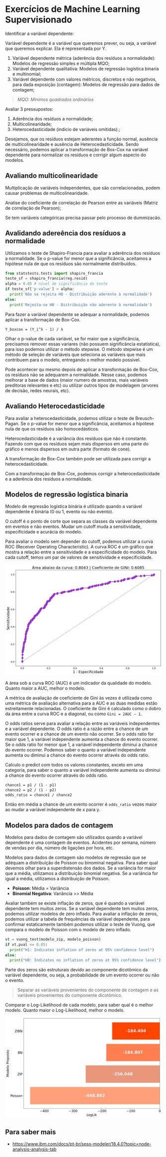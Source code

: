# Exercícios de Machine Learning Supervisionado

Identificar a variável dependente:

Variável dependente é a variável que queremos prever, ou seja, a variável que queremos explicar. Ela é representada por Y.

1. Variável dependente métrica (aderência dos resíduos a normalidade): Modelos de regressão simples e múltipla MQO;
2. Variável dependente qualitativa: Modelos de regressão logística binaria e multinomial;
3. Variável dependente com valores métricos, discretos e não negativos, para dada exposição (contagem): Modelos de regressão para dados de contagem;

> *MQO: Mínimos quadrados ordinários*

Avaliar 3 pressupostos:

1. Aderência dos resíduos a normalidade;
2. Multicolinearidade;
3. Heterocedasticidade (indicio de variáveis omitidas).;

Desejamos, que os resíduos estejam aderentes a função normal, ausência de multicolinearidade e ausência de Heterocedasticidade. Sendo necessário, podemos aplicar a transformação de Box-Cox na variável dependente para normalizar os resíduos e corrigir algum aspecto do modelos.

## Avaliando multicolinearidade

Multiplicação de variáveis independentes, que são correlacionadas, podem causar problemas de multicolinearidade.

Analise do coeficiente de correlação de Pearson entre as variáveis (Matriz de correlação de Pearson);

Se tem variáveis categóricas precisa passar pelo processo de dummizacão.

## Avalidando adereência dos resíduos a normalidade

Utilizamos o teste de Shapiro-Francia para avaliar a aderência dos resíduos a normalidade. Se o p-value for menor que a significância, aceitamos a hipótese nula de que os resíduos são normalmente distribuídos.

```python
from statstests.tests import shapiro_francia
teste_sf = shapiro_francia(reg.resid)
alpha = 0.05 # nível de significância do teste
if teste_sf['p-value'] > alpha:
  print('Não se rejeita H0 - Distribuição aderente à normalidade')
else:
  print('Rejeita-se H0 - Distribuição não aderente à normalidade')
```

Para fazer a variável dependente se adequar a normalidade, podemos aplicar a transformação de Box-Cox.

```plaintext
Y_boxcox = (Y_i^λ - 1) / λ
```

Olhar o p-value de cada variável, se for maior que a significância, precisamos remover essas variares (não possuem significância estatística), para isso podemos utilizar o método stepwise. O método stepwise é um método de seleção de variáveis que seleciona as variáveis que mais contribuem para o modelo, entregando o melhor modelo possível.

Pode acontecer qu mesmo depois de aplicar a transformação de Box-Cox, os resíduos não se adequarem a normalidade. Nesse caso, podemos melhorar a base de dados (maior numero de amostras, mais variáveis preditoras relevantes e etc) ou utilizar outros tipos de modelagem (arvores de decisão, redes neurais, etc).

## Avaliando Heterocedasticidade

Para avaliar a heterocedasticidade, podemos utilizar o teste de Breusch-Pagan. Se o p-value for menor que a significância, aceitamos a hipótese nula de que os resíduos são homocedásticos.

Heterocedasticidade é a variância dos resíduos que não é constante. Fazendo com que os resíduos sejam mais dispersos em uma parte do gráfico e menos dispersos em outra parte (formato de cone).

A transformação de Box-Cox também pode ser utilizada para corrigir a heterocedasticidade.

Com a transformação de Box-Cox, podemos corrigir a heterocedasticidade e a aderência dos resíduos a normalidade.

## Modelos de regressão logística binaria

Modelo de regressão logística binária é utilizado quando a variável dependente é binária (0 ou 1, evento ou não evento).

O cutoff é o ponto de corte que separa as classes da variável dependente em eventos e não eventos.
Mudar um cutoff muda a sensitividade, especificidade e acurácia do modelo.

Para avaliar o modelo sem depender do cutoff, podemos utilizar a curva ROC (Receiver Operating Characteristic). A curva ROC é um gráfico que mostra a relação entre a sensitividade e a especificidade do modelo.
Para cada cutoff, temos um par de valores de sensitividade e especificidade. 

![Curva ROC](images/roc.png)

A área sob a curva ROC (AUC) é um indicador da qualidade do modelo. Quanto maior a AUC, melhor o modelo.

A métrica de avaliação de coeficiente de Gini às vezes é utilizada como uma métrica de avaliação alternativa para a AUC e as duas medidas estão estreitamente relacionadas.
O coeficiente de Gini é calculado como o dobro da área entre a curva ROC e a diagonal, ou como `Gini = 2AUC – 1`.

O odds ratios serve para avaliar a relação entre as variáveis independentes e a variável dependente. O odds ratio é a razão entre a chance de um evento ocorrer e a chance de um evento não ocorrer. Se o odds ratio for maior que 1, a variável independente aumenta a chance do evento ocorrer. Se o odds ratio for menor que 1, a variável independente diminui a chance do evento ocorrer. Podemos saber o quanto a variável independente aumenta ou diminui a chance do evento ocorrer através do odds ratio.

Calculo o predict com todos os valores constantes, exceto em uma categoria, para saber o quanto a variável independente aumenta ou diminui a chance do evento ocorrer através do odds ratio.

```plaintext
chance1 = p1 / (1 - p1)
chance2 = p2 / (1 - p2)
odds_ratio = chance1 / chance2
```

Então em média a chance de um evento ocorrer é `odds_ratio` vezes maior ao mudar a variável independente de x para y.

## Modelos para dados de contagem

Modelos para dados de contagem são utilizados quando a variável dependente é uma contagem de eventos. Acidentes por semana, número de vendas por dia, número de ligações por hora, etc.

Modelos para dados de contagem são modelos de regressão que se adéquam a distribuição de Poisson ou binominal negativa. Para saber qual devemos olhar para a superdistensão dos dados. Se a variância for maior que a média, utilizamos a distribuição binomial negativa. Se a variância for igual a média, utilizamos a distribuição de Poisson.

- **Poisson**: Média = Variância
- **Binomial Negativa**: Variância >> Média

Avaliar também se existe inflação de zeros, que é quando a variável dependente tem muitos zeros. Se a variável dependente tem muitos zeros, podemos utilizar modelos de zero inflado. Para avaliar a inflação de zeros, podemos utilizar a tabela de frequências da variável dependente, para confirmar estaticamente também podemos utilizar o teste de Vuong, que compara o modelo de Poisson com o modelo de zero inflado.

```python
vt = vuong_test(modelo_zip, modelo_poisson)
if vt.pval <= 0.05:
  print("H1: Indicates inflation of zeros at 95% confidence level")
else:
  print("H0: Indicates no inflation of zeros at 95% confidence level")
```

Parte dos zeros são estruturais devido ao componente dicotômico da variável dependente, ou seja, a probabilidade de um evento ocorrer ou não o evento.

> Separar as variáveis provenientes do componente de contagem e as variáveis provenientes do componente dicotômico.

Comparar o Log-Likelihood de cada modelo, para saber qual é o melhor modelo. Quanto maior o Log-Likelihood, melhor o modelo.

![Log-Likelihood](images/loglik.png)

## Para saber mais

- <https://www.ibm.com/docs/pt-br/spss-modeler/18.4.0?topic=node-analysis-analysis-tab>
